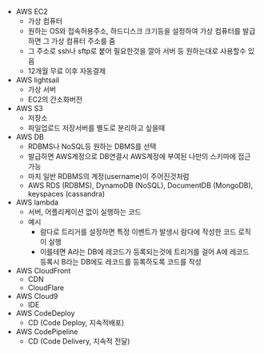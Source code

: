 - AWS EC2
    - 가상 컴퓨터
    - 원하는 OS와 접속허용주소, 하드디스크 크기등을 설정하여 가상 컴퓨터를 발급하면 그 가상 컴퓨터 주소를 줌
    - 그 주소로 ssh나 sftp로 붙어 필요한것을 깔아 서버 등 원하는대로 사용할수 있음
    - 12개월 무료 이후 자동결제
- AWS lightsail
    - 가상 서버
    - EC2의 간소화버전
- AWS S3
    - 저장소
    - 파일업로드 저장서버를 별도로 분리하고 싶을때
- AWS DB
    - RDBMS나 NoSQL등 원하는 DBMS를 선택
    - 발급하면 AWS계정으로 DB연결시 AWS계정에 부여된 나만의 스키마에 접근가능
    - 마치 일반 RDBMS의 계정(username)이 주어진것처럼
    - AWS RDS (RDBMS), DynamoDB (NoSQL), DocumentDB (MongoDB), keyspaces (cassandra)
- AWS lambda
    - 서버, 어플리케이션 없이 실행하는 코드
    - 예시
        - 람다로 트리거를 설정하면 특정 이벤트가 발생시 람다에 작성한 코드 로직이 실행
        - 이를테면 A라는 DB에 레코드가 등록되는것에 트리거를 걸어 A에 레코드 등록시 B라는 DB에도 레코드를 등록하도록 코드를 작성
- AWS CloudFront
    - CDN
    - CloudFlare
- AWS Cloud9
    - IDE
- AWS CodeDeploy
    - CD (Code Deploy, 지속적배포)
- AWS CodePipeline
    - CD (Code Delivery, 지속적 전달)